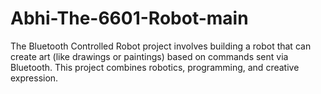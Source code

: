 # Abhi-The-6601-Robot-main
The Bluetooth Controlled Robot project involves building a robot that can create art (like drawings or paintings) based on commands sent via Bluetooth. This project combines robotics, programming, and creative expression.
